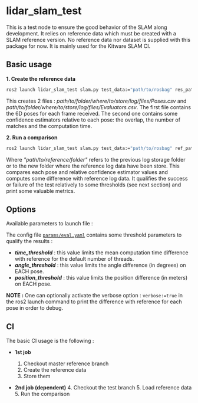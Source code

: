 # lidar_slam_test

This is a test node to ensure the good behavior of the SLAM along development. It relies on reference data which must be created with a SLAM reference version.
No reference data nor dataset is supplied with this package for now. It is mainly used for the Kitware SLAM CI.

## Basic usage

**1. Create the reference data**

```bash
ros2 launch lidar_slam_test slam.py test_data:="path/to/rosbag" res_path:="path/to/folder/where/to/store/log/files"
```

This creates 2 files : _path/to/folder/where/to/store/log/files/Poses.csv_ and _path/to/folder/where/to/store/log/files/Evaluators.csv_. The first file contains the 6D poses for each frame received. The second one contains some confidence estimators relative to each pose: the overlap, the number of matches and the computation time.

**2. Run a comparison**

```bash
ros2 launch lidar_slam_test slam.py test_data:="path/to/rosbag" ref_path:="path/to/reference/folder" res_path:="path/to/folder/where/to/store/log/files"
```

Where _"path/to/reference/folder"_ refers to the previous log storage folder or to the new folder where the reference log data have been store.
This compares each pose and relative confidence estimator values and computes some difference with reference log data. It qualifies the success or failure of the test relatively to some thresholds (see next section) and print some valuable metrics.

## Options

Available parameters to launch file :

The config file [`params/eval.yaml`](params/eval.yaml) contains some threshold parameters to qualify the results :

* **_time_threshold_** : this value limits the mean computation time difference with reference for the default number of threads.
* **_angle_threshold_** : this value limits the angle difference (in degrees) on EACH pose.
* **_position_threshold_** : this value limits the position difference (in meters) on EACH pose.

**NOTE :** One can optionally activate the verbose option : ```verbose:=true``` in the ros2 launch command to print the difference with reference for each pose in order to debug.

## CI

The basic CI usage is the following :

* **1st job**
   1. Checkout master reference branch
   2. Create the reference data
   3. Store them

* **2nd job (dependent)**
   4. Checkout the test branch
   5. Load reference data
   5. Run the comparison
